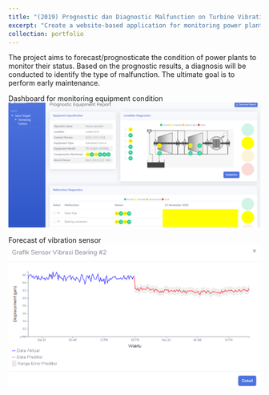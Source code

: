 ```yaml
---
title: "(2019) Prognostic dan Diagnostic Malfunction on Turbine Vibration"
excerpt: "Create a website-based application for monitoring power plants"
collection: portfolio
---
```


The project aims to forecast/prognosticate the condition of power plants to monitor their status. Based on the prognostic results, a diagnosis will be conducted to identify the type of malfunction. The ultimate goal is to perform early maintenance.

Dashboard for monitoring equipment condition
<img src='/images/pt4-img1.png'>

Forecast of vibration sensor
<img src='/images/pt4-img2.png'>